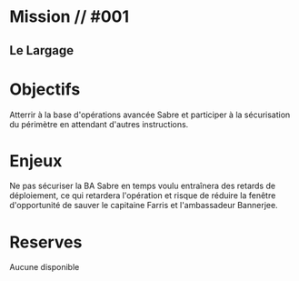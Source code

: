 # Mission // #001
## Le Largage
# Objectifs
Atterrir à la base d'opérations avancée Sabre et participer à la sécurisation du périmètre en attendant d'autres instructions.

# Enjeux
Ne pas sécuriser la BA Sabre en temps voulu entraînera des retards de déploiement, ce qui retardera l'opération et risque de réduire la fenêtre d'opportunité de sauver le capitaine Farris et l'ambassadeur Bannerjee.

# Reserves
Aucune disponible
